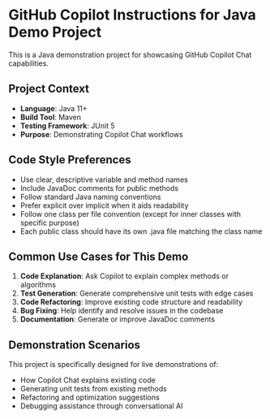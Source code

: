 <!-- Use this file to provide workspace-specific custom instructions to Copilot. For more details, visit https://code.visualstudio.com/docs/copilot/copilot-customization#_use-a-githubcopilotinstructionsmd-file -->

# GitHub Copilot Instructions for Java Demo Project

This is a Java demonstration project for showcasing GitHub Copilot Chat capabilities.

## Project Context
- **Language**: Java 11+
- **Build Tool**: Maven
- **Testing Framework**: JUnit 5
- **Purpose**: Demonstrating Copilot Chat workflows

## Code Style Preferences
- Use clear, descriptive variable and method names
- Include JavaDoc comments for public methods
- Follow standard Java naming conventions
- Prefer explicit over implicit when it aids readability
- Follow one class per file convention (except for inner classes with specific purpose)
- Each public class should have its own .java file matching the class name

## Common Use Cases for This Demo
1. **Code Explanation**: Ask Copilot to explain complex methods or algorithms
2. **Test Generation**: Generate comprehensive unit tests with edge cases
3. **Code Refactoring**: Improve existing code structure and readability
4. **Bug Fixing**: Help identify and resolve issues in the codebase
5. **Documentation**: Generate or improve JavaDoc comments

## Demonstration Scenarios
This project is specifically designed for live demonstrations of:
- How Copilot Chat explains existing code
- Generating unit tests from existing methods
- Refactoring and optimization suggestions
- Debugging assistance through conversational AI
